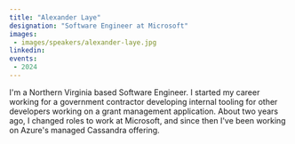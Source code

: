 ```yaml
---
title: "Alexander Laye"
designation: "Software Engineer at Microsoft"
images:
 - images/speakers/alexander-laye.jpg
linkedin: 
events:
 - 2024
---
```


I'm a Northern Virginia based Software Engineer. I started my career working for a government contractor developing internal tooling for other developers working on a grant management application. About two years ago, I changed roles to work at Microsoft, and since then I've been working on Azure's managed Cassandra offering.